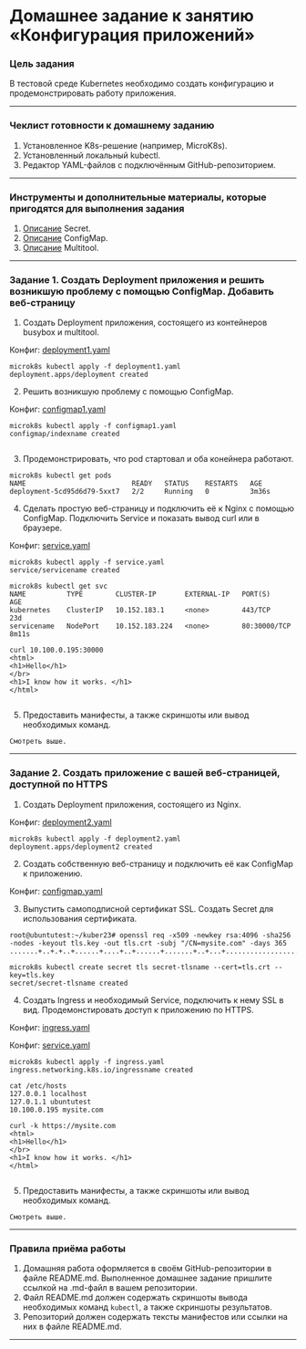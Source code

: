 # Домашнее задание к занятию «Конфигурация приложений»

### Цель задания

В тестовой среде Kubernetes необходимо создать конфигурацию и продемонстрировать работу приложения.

------

### Чеклист готовности к домашнему заданию

1. Установленное K8s-решение (например, MicroK8s).
2. Установленный локальный kubectl.
3. Редактор YAML-файлов с подключённым GitHub-репозиторием.

------

### Инструменты и дополнительные материалы, которые пригодятся для выполнения задания

1. [Описание](https://kubernetes.io/docs/concepts/configuration/secret/) Secret.
2. [Описание](https://kubernetes.io/docs/concepts/configuration/configmap/) ConfigMap.
3. [Описание](https://github.com/wbitt/Network-MultiTool) Multitool.

------

### Задание 1. Создать Deployment приложения и решить возникшую проблему с помощью ConfigMap. Добавить веб-страницу

1. Создать Deployment приложения, состоящего из контейнеров busybox и multitool.

Конфиг: [deployment1.yaml](deployment1.yaml)

```
microk8s kubectl apply -f deployment1.yaml
deployment.apps/deployment created
```

2. Решить возникшую проблему с помощью ConfigMap.

Конфиг: [configmap1.yaml](configmap1.yaml)

```
microk8s kubectl apply -f configmap1.yaml
configmap/indexname created


```
3. Продемонстрировать, что pod стартовал и оба конейнера работают.

```
microk8s kubectl get pods
NAME                          READY   STATUS    RESTARTS   AGE
deployment-5cd95d6d79-5xxt7   2/2     Running   0          3m36s

```
4. Сделать простую веб-страницу и подключить её к Nginx с помощью ConfigMap. Подключить Service и показать вывод curl или в браузере.

Конфиг: [service.yaml](service.yaml)
```
microk8s kubectl apply -f service.yaml
service/servicename created

microk8s kubectl get svc
NAME          TYPE        CLUSTER-IP       EXTERNAL-IP   PORT(S)        AGE
kubernetes    ClusterIP   10.152.183.1     <none>        443/TCP        23d
servicename   NodePort    10.152.183.224   <none>        80:30000/TCP   8m11s

curl 10.100.0.195:30000
<html>
<h1>Hello</h1>
</br>
<h1>I know how it works. </h1>
</html>


```
5. Предоставить манифесты, а также скриншоты или вывод необходимых команд.

```
Смотреть выше.
```

------

### Задание 2. Создать приложение с вашей веб-страницей, доступной по HTTPS 

1. Создать Deployment приложения, состоящего из Nginx.

Конфиг: [deployment2.yaml](deployment2.yaml)
```
microk8s kubectl apply -f deployment2.yaml
deployment.apps/deployment2 created

```
2. Создать собственную веб-страницу и подключить её как ConfigMap к приложению.

Конфиг: [configmap.yaml](configmap.yaml)

3. Выпустить самоподписной сертификат SSL. Создать Secret для использования сертификата.

```
root@ubuntutest:~/kuber23# openssl req -x509 -newkey rsa:4096 -sha256 -nodes -keyout tls.key -out tls.crt -subj "/CN=mysite.com" -days 365
.......+..+.+..+......+....+..+......+.......+..+...+..................+...+.......+...+.....+......+.+..................+..+.......+..+.+..+...+...+......+....+.....+......+....+......+........+.+..+....+++++++++++++++++++++++++++++++++++++++++++++++++++++++++++++++++*.....+........+....+..+.+.........+......+...+............+..+...........+...+....+.....+.+...+..............+...+....

microk8s kubectl create secret tls secret-tlsname --cert=tls.crt --key=tls.key
secret/secret-tlsname created

```
4. Создать Ingress и необходимый Service, подключить к нему SSL в вид. Продемонстировать доступ к приложению по HTTPS.

Конфиг: [ingress.yaml](ingress.yaml)

Конфиг: [service.yaml](service.yaml)
```
microk8s kubectl apply -f ingress.yaml
ingress.networking.k8s.io/ingressname created

cat /etc/hosts
127.0.0.1 localhost
127.0.1.1 ubuntutest
10.100.0.195 mysite.com

curl -k https://mysite.com
<html>
<h1>Hello</h1>
</br>
<h1>I know how it works. </h1>
</html>


```
5. Предоставить манифесты, а также скриншоты или вывод необходимых команд.

```
Смотреть выше.
```
------

### Правила приёма работы

1. Домашняя работа оформляется в своём GitHub-репозитории в файле README.md. Выполненное домашнее задание пришлите ссылкой на .md-файл в вашем репозитории.
2. Файл README.md должен содержать скриншоты вывода необходимых команд `kubectl`, а также скриншоты результатов.
3. Репозиторий должен содержать тексты манифестов или ссылки на них в файле README.md.

------
